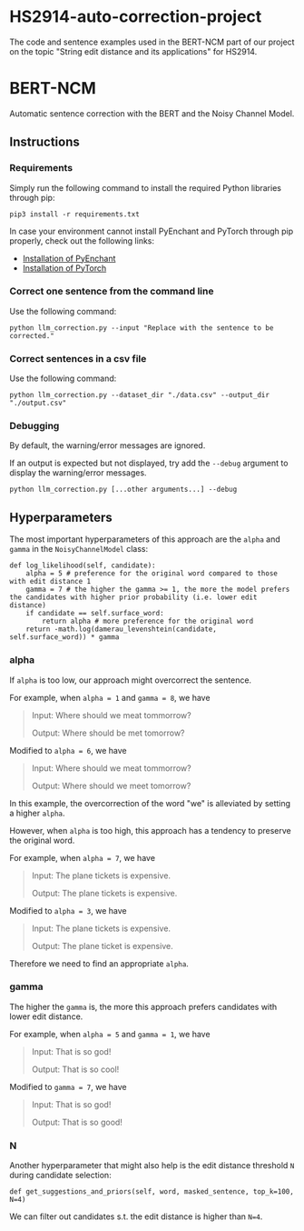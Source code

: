 # HS2914-auto-correction-project

The code and sentence examples used in the BERT-NCM part of our project on the topic "String edit distance and its applications" for HS2914. 

# BERT-NCM

Automatic sentence correction with the BERT and the Noisy Channel Model.

## Instructions

### Requirements

Simply run the following command to install the required Python libraries through pip:

```
pip3 install -r requirements.txt
```

In case your environment cannot install PyEnchant and PyTorch through pip properly, check out the following links:

- [Installation of PyEnchant](https://pyenchant.github.io/pyenchant/install.html)
- [Installation of PyTorch](https://pytorch.org/get-started/locally/)

### Correct one sentence from the command line

Use the following command: 

```python llm_correction.py --input "Replace with the sentence to be corrected."```

### Correct sentences in a csv file

Use the following command:

```python llm_correction.py --dataset_dir "./data.csv" --output_dir "./output.csv"```

### Debugging

By default, the warning/error messages are ignored. 

If an output is expected but not displayed, try add the ```--debug``` argument to display the warning/error messages.

```python llm_correction.py [...other arguments...] --debug```

## Hyperparameters

The most important hyperparameters of this approach are the ```alpha``` and ```gamma``` in the ```NoisyChannelModel``` class: 

```
def log_likelihood(self, candidate):
    alpha = 5 # preference for the original word compared to those with edit distance 1
    gamma = 7 # the higher the gamma >= 1, the more the model prefers the candidates with higher prior probability (i.e. lower edit distance)
    if candidate == self.surface_word:
        return alpha # more preference for the original word
    return -math.log(damerau_levenshtein(candidate, self.surface_word)) * gamma
```

### alpha

If ```alpha``` is too low, our approach might overcorrect the sentence.

For example, when ```alpha = 1``` and ```gamma = 8```, we have
> Input: Where should we meat tommorrow?
>
> Output: Where should be met tomorrow?

Modified to ```alpha = 6```, we have 
> Input: Where should we meat tommorrow?
>
> Output: Where should we meet tomorrow?

In this example, the overcorrection of the word "we" is alleviated by setting a higher ```alpha```. 

However, when ```alpha``` is too high, this approach has a tendency to preserve the original word.

For example, when ```alpha = 7```, we have
> Input: The plane tickets is expensive.
>
> Output: The plane tickets is expensive.

Modified to ```alpha = 3```, we have
> Input: The plane tickets is expensive.
>
> Output: The plane ticket is expensive.

Therefore we need to find an appropriate ```alpha```.

### gamma

The higher the ```gamma``` is, the more this approach prefers candidates with lower edit distance.

For example, when ```alpha = 5``` and ```gamma = 1```, we have
> Input: That is so god!
>
> Output: That is so cool!

Modified to ```gamma = 7```, we have
> Input: That is so god!
>
> Output: That is so good!

### N

Another hyperparameter that might also help is the edit distance threshold ```N``` during candidate selection: 

```
def get_suggestions_and_priors(self, word, masked_sentence, top_k=100, N=4)
```

We can filter out candidates s.t. the edit distance is higher than ```N=4```.



